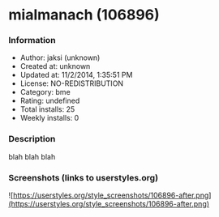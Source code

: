 # mialmanach (106896)

### Information
- Author: jaksi (unknown)
- Created at: unknown
- Updated at: 11/2/2014, 1:35:51 PM
- License: NO-REDISTRIBUTION
- Category: bme
- Rating: undefined
- Total installs: 25
- Weekly installs: 0


### Description
blah blah blah


### Screenshots (links to userstyles.org)
![https://userstyles.org/style_screenshots/106896-after.png](https://userstyles.org/style_screenshots/106896-after.png)


